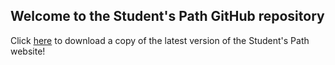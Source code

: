## Welcome to the Student's Path GitHub repository

Click [here](https://github.com/StudentsPath/StudentsPath.github.io/archive/refs/heads/main.zip) to download a copy of the latest version of the Student's Path website!
